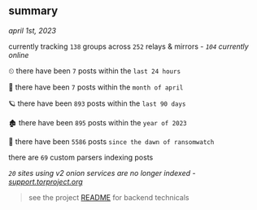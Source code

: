 
## summary
_april 1st, 2023_

currently tracking `138` groups across `252` relays & mirrors - _`104` currently online_

⏲ there have been `7` posts within the `last 24 hours`

🦈 there have been `7` posts within the `month of april`

🪐 there have been `893` posts within the `last 90 days`

🏚 there have been `895` posts within the `year of 2023`

🦕 there have been `5586` posts `since the dawn of ransomwatch`

there are `69` custom parsers indexing posts

_`20` sites using v2 onion services are no longer indexed - [support.torproject.org](https://support.torproject.org/onionservices/v2-deprecation/)_

> see the project [README](https://github.com/joshhighet/ransomwatch#ransomwatch--) for backend technicals
